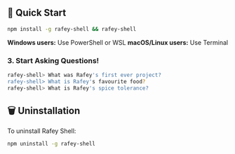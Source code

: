 ## 🚀 Quick Start
```bash
npm install -g rafey-shell && rafey-shell
```

**Windows users:** Use PowerShell or WSL
**macOS/Linux users:** Use Terminal


### 3. Start Asking Questions!
```bash
rafey-shell> What was Rafey's first ever project?
rafey-shell> What is Rafey's favourite food?
rafey-shell> What is Rafey's spice tolerance?
```

## 🗑️ Uninstallation

To uninstall Rafey Shell:

```bash
npm uninstall -g rafey-shell
```
